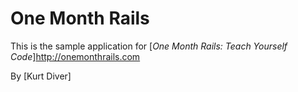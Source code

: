 # One Month Rails 

This is the sample application for 
[*One Month Rails: Teach Yourself Code*]http://onemonthrails.com

By [Kurt Diver]